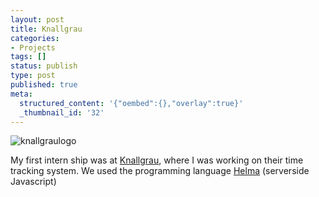 ```yaml
---
layout: post
title: Knallgrau
categories:
- Projects
tags: []
status: publish
type: post
published: true
meta:
  structured_content: '{"oembed":{},"overlay":true}'
  _thumbnail_id: '32'
---
```


![knallgraulogo](/squarespace_images/static_545299aae4b0e9514fe30c95_54529a29e4b025a90f45cc50_54529a29e4b025a90f45cc9f_1414699595284_knallgraulogo.jpg_)

My first intern ship was at 
[Knallgrau](http://knallgrau.at/), where I was working on their time tracking system. We used the programming language 
[Helma](https://github.com/helma-org/helma) (serverside Javascript)
